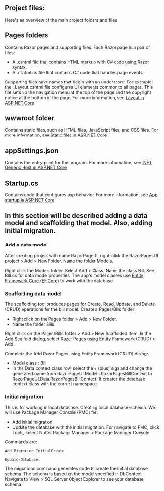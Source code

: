 ## Project files:
Here's an overview of the main project folders and files
## Pages folders 
Contains Razor pages and supporting files. Each Razor page is a pair of files:
* A .cshtml file that contains HTML markup with C# code using Razor syntax.
* A .cshtml.cs file that contains C# code that handles page events.

Supporting files have names that begin with an underscore. For example, the _Layout.cshtml file configures UI elements common to all pages. This file sets up the navigation menu at the top of the page and the copyright notice at the bottom of the page. For more information, see [Layout in ASP.NET Core](https://docs.microsoft.com/en-us/aspnet/core/mvc/views/layout?view=aspnetcore-3.1)
## wwwroot folder
Contains static files, such as HTML files, JavaScript files, and CSS files. For more information, see [Static files in ASP.NET Core](https://docs.microsoft.com/en-us/aspnet/core/fundamentals/static-files?view=aspnetcore-3.1)
## appSettings.json
Contains the entry point for the program. For more information, see [.NET Generic Host in ASP.NET Core](https://docs.microsoft.com/en-us/aspnet/core/fundamentals/host/generic-host?view=aspnetcore-3.1) 
## Startup.cs
Contains code that configures app behavior. For more information, see [App startup in ASP.NET Core](https://docs.microsoft.com/en-us/aspnet/core/fundamentals/startup?view=aspnetcore-3.1) 


## In this section will be described adding a data model and scaffolding that model. Also, adding initial migration. 
### Add a data model
After creating project with name RazorPageUI, right-click the RazorPagesUI project > Add > New Folder. Name the folder Models.

Right click the Models folder. Select Add > Class. Name the class Bill.
See Bill.cs for data model properties. The app's model classes use [Entity Framework Core (EF Core)](https://docs.microsoft.com/en-us/ef/core/) to work with the database. 

### Scaffolding data model 
The scaffolding tool produces pages for Create, Read, Update, and Delete (CRUD) operations for the bill model.
Create a Pages/Bills folder: 
* Right click on the Pages folder > Add > New Folder.
* Name the folder Bills

Right click on the Pages/Bills folder > Add > New Scaffolded Item. In the Add Scaffold dialog, select Razor Pages using Entity Framework (CRUD) > Add.

Complete the Add Razor Pages using Entity Framework (CRUD) dialog:

* Model class : Bill 
* In the Data context class row, select the + (plus) sign and change the generated name from RazorPageUI.Models.RazorPagesBillContext to RazorPageUI.Data.RazorPagesBillContext. It creates the database context class with the correct namespace.

### Initial migration 
This is for working in local database. Creating local database-schema. We will use Package Manager Console (PMC) for: 
* Add initial migration
* Update the database with the initial migration.
For navigate to PMC, click Tools, select NuGet Package Manager > Package Manager Console.

Commands are:

`Add-Migration InitialCreate`

`Update-Database.`

The migrations command generates code to create the initial database schema. The schema is based on the model specified in DbContext. Navigate to View > SQL Server Object Explorer to see your database schema.

